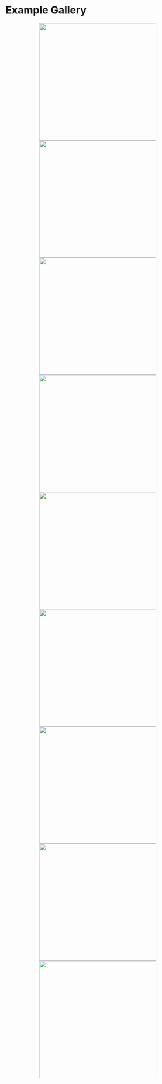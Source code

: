 # Example Gallery

<p align="center">

  <a href="examples\build_from_ents">
    <img src="/examples/examples/build_from_ents/output/animated.gif" height="320px" />
  </a>


  <a href="examples\build_from_polygons">
    <img src="/examples/examples/build_from_polygons/output/animated.gif" height="320px" />
  </a>


  <a href="examples\build_from_topojson">
    <img src="/examples/examples/build_from_topojson/output/animated.gif" height="320px" />
  </a>


  <a href="examples\cmb_pds_by_population">
    <img src="/examples/examples/cmb_pds_by_population/output/animated.gif" height="320px" />
  </a>


  <a href="examples\cmc_gnds_by_population">
    <img src="/examples/examples/cmc_gnds_by_population/output/animated.gif" height="320px" />
  </a>


  <a href="examples\europe_by_gdp_md_est">
    <img src="/examples/examples/europe_by_gdp_md_est/output/animated.gif" height="320px" />
  </a>


  <a href="examples\lk_districts_by_population">
    <img src="/examples/examples/lk_districts_by_population/output/animated.gif" height="320px" />
  </a>


  <a href="examples\lk_pds_by_electors">
    <img src="/examples/examples/lk_pds_by_electors/output/animated.gif" height="320px" />
  </a>


  <a href="examples\world_countries_by_population">
    <img src="/examples/examples/world_countries_by_population/output/animated.gif" height="320px" />
  </a>

</p>
